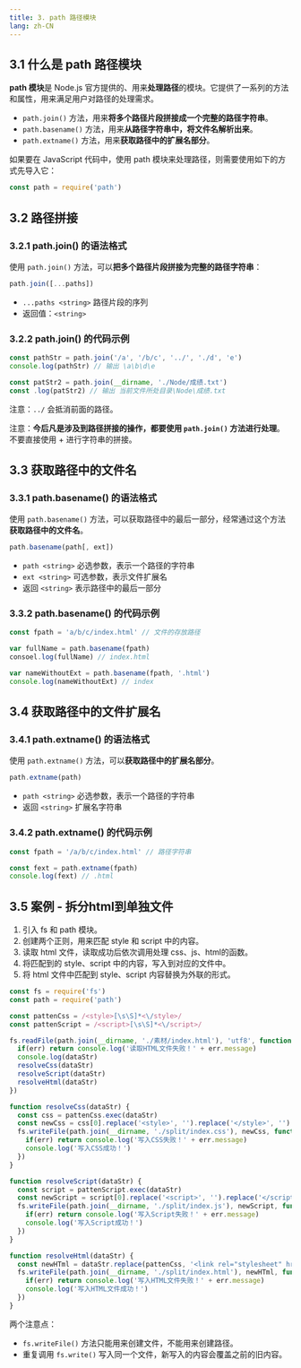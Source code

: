 ```yaml
---
title: 3. path 路径模块
lang: zh-CN
---
```


## 3.1 什么是 path 路径模块

**path 模块**是 Node.js 官方提供的、用来**处理路径**的模块。它提供了一系列的方法和属性，用来满足用户对路径的处理需求。

- `path.join()` 方法，用来**将多个路径片段拼接成一个完整的路径字符串**。
- `path.basename()` 方法，用来**从路径字符串中，将文件名解析出来**。
- `path.extname()` 方法，用来**获取路径中的扩展名部分**。

如果要在 JavaScript 代码中，使用 path 模块来处理路径，则需要使用如下的方式先导入它：

```js
const path = require('path')
```

## 3.2 路径拼接

### 3.2.1 path.join() 的语法格式

使用 `path.join()` 方法，可以**把多个路径片段拼接为完整的路径字符串**：

```js
path.join([...paths])
```

- `...paths <string>` 路径片段的序列
- 返回值：`<string>`

### 3.2.2 path.join() 的代码示例

```js
const pathStr = path.join('/a', '/b/c', '../', './d', 'e')
console.log(pathStr) // 输出 \a\b\d\e

const patStr2 = path.join(__dirname, './Node/成绩.txt')
const .log(patStr2) // 输出 当前文件所处目录\Node\成绩.txt
```

注意：`../` 会抵消前面的路径。

注意：**今后凡是涉及到路径拼接的操作，都要使用 `path.join()` 方法进行处理**。不要直接使用 + 进行字符串的拼接。

## 3.3 获取路径中的文件名

### 3.3.1 path.basename() 的语法格式

使用 `path.basename()` 方法，可以获取路径中的最后一部分，经常通过这个方法**获取路径中的文件名**。

```js
path.basename(path[, ext])
```

- `path <string>` 必选参数，表示一个路径的字符串
- `ext <string>` 可选参数，表示文件扩展名
- 返回 `<string>` 表示路径中的最后一部分

### 3.3.2 path.basename() 的代码示例

```js
const fpath = 'a/b/c/index.html' // 文件的存放路径

var fullName = path.basename(fpath)
consoel.log(fullName) // index.html

var nameWithoutExt = path.basename(fpath, '.html')
console.log(nameWithoutExt) // index
```

## 3.4 获取路径中的文件扩展名

### 3.4.1 path.extname() 的语法格式

使用 `path.extname()` 方法，可以**获取路径中的扩展名部分**。

```js
path.extname(path)
```

- `path <string>` 必选参数，表示一个路径的字符串
- 返回 `<string>` 扩展名字符串

### 3.4.2 path.extname() 的代码示例

```js
const fpath = '/a/b/c/index.html' // 路径字符串

const fext = path.extname(fpath)
console.log(fext) // .html
```

## 3.5 案例 - 拆分html到单独文件

1. 引入 fs 和 path 模块。
2. 创建两个正则，用来匹配 style 和 script 中的内容。
3. 读取 html 文件，读取成功后依次调用处理 css、js、html的函数。
4. 将匹配到的 style、script 中的内容，写入到对应的文件中。
5. 将 html 文件中匹配到 style、script 内容替换为外联的形式。

```js
const fs = require('fs')
const path = require('path')

const pattenCss = /<style>[\s\S]*<\/style>/
const pattenScript = /<script>[\s\S]*<\/script>/

fs.readFile(path.join(__dirname, './素材/index.html'), 'utf8', function (err, dataStr) {
  if(err) return console.log('读取HTML文件失败！' + err.message)
  console.log(dataStr)
  resolveCss(dataStr)
  resolveScript(dataStr)
  resolveHtml(dataStr)
})

function resolveCss(dataStr) {
  const css = pattenCss.exec(dataStr)
  const newCss = css[0].replace('<style>', '').replace('</style>', '')
  fs.writeFile(path.join(__dirname, './split/index.css'), newCss, function(err) {
    if(err) return console.log('写入CSS失败！' + err.message)
    console.log('写入CSS成功！')
  })
}

function resolveScript(dataStr) {
  const script = pattenScript.exec(dataStr)
  const newScript = script[0].replace('<script>', '').replace('</script>', '')
  fs.writeFile(path.join(__dirname, './split/index.js'), newScript, function(err) {
    if(err) return console.log('写入Script失败！' + err.message)
    console.log('写入Script成功！')
  })
}

function resolveHtml(dataStr) {
  const newHTml = dataStr.replace(pattenCss, '<link rel="stylesheet" href="./index.css" />').replace(pattenScript, '<script src="./index.js"></script>')
  fs.writeFile(path.join(__dirname, './split/index.html'), newHTml, function(err) {
    if(err) return console.log('写入HTML文件失败！' + err.message)
    console.log('写入HTML文件成功！')
  })
}
```

两个注意点：

- `fs.writeFile()` 方法只能用来创建文件，不能用来创建路径。
- 重复调用 `fs.write()` 写入同一个文件，新写入的内容会覆盖之前的旧内容。
